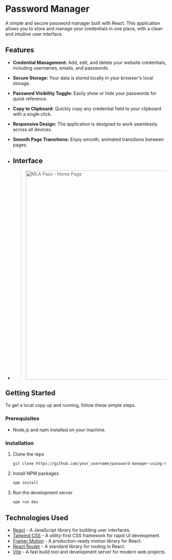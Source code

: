 # Password Manager

A simple and secure password manager built with React. This application allows you to store and manage your credentials in one place, with a clean and intuitive user interface.

## Features

- **Credential Management:** Add, edit, and delete your website credentials, including usernames, emails, and passwords.
- **Secure Storage:** Your data is stored locally in your browser's local storage.
- **Password Visibility Toggle:** Easily show or hide your passwords for quick reference.
- **Copy to Clipboard:** Quickly copy any credential field to your clipboard with a single click.
- **Responsive Design:** The application is designed to work seamlessly across all devices.
- **Smooth Page Transitions:** Enjoy smooth, animated transitions between pages.

- ## Interface
- ><img width="1342" height="653" alt="MLA Pass - Home Page" src="https://github.com/user-attachments/assets/7c1871f5-4f20-496f-90df-e3425f69f5a4" />


## Getting Started

To get a local copy up and running, follow these simple steps.

### Prerequisites

- Node.js and npm installed on your machine.

### Installation

1.  Clone the repo
    ```sh
    git clone https://github.com/your_username/password-manager-using-react.git
    ```
2.  Install NPM packages
    ```sh
    npm install
    ```
3.  Run the development server
    ```sh
    npm run dev
    ```

## Technologies Used

- [React](https://reactjs.org/) - A JavaScript library for building user interfaces.
- [Tailwind CSS](https://tailwindcss.com/) - A utility-first CSS framework for rapid UI development.
- [Framer Motion](https://www.framer.com/motion/) - A production-ready motion library for React.
- [React Router](https://reactrouter.com/) - A standard library for routing in React.
- [Vite](https://vitejs.dev/) - A fast build tool and development server for modern web projects.
